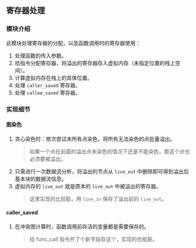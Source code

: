 ## 寄存器处理

### 模块介绍

此模块处理寄存器的分配，以及函数调用时的寄存器使用：

1. 处理函数的传入参数。
2. 给指令分配寄存器，将溢出的寄存器存入虚拟内存（未指定位置的栈上空间）。
3. 计算虚拟内存在栈上的具体位置。
4. 处理 `caller_saved` 寄存器。
5. 处理 `callee_saved` 寄存器。

### 实现细节

#### 图染色

1. 贪心染色时：依次尝试未所有点染色，将所有无法染色的点批量溢出。
    > 如果一个点在前面的溢出点未染色的情况下还是不能染色，那这个点也必须要被溢出。
2. 只需进行一次数据流分析，将溢出的节点从 `live_out` 中删除即可得到溢出后基本块的数据流信息。
3. 虚拟内存的 `live_out` 就是原本的 `live_out` 中被溢出的寄存器。
    > 这里实现的比较脏，用 `live_in` 保存了溢出前的 `live_out`。

#### caller_saved

1. 在冲突图计算时，函数调用前存活的变量都是需要保存的。
    > 给 func_call 指令开了个新字段存这个，实现的也挺脏。

